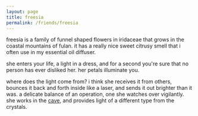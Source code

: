 ```yaml
---
layout: page
title: freesia
permalink: /friends/freesia
---
```


freesia is a family of funnel shaped flowers in iridaceae that grows in the coastal mountains of fulan. it has a really nice sweet citrusy smell that i often use in my essential oil diffuser.

she enters your life, a light in a dress, and for a second you're sure that no person has ever disliked her. her petals illuminate you.

where does the light come from? i think she receives it from others, bounces it back and forth inside like a laser, and sends it out brighter than it was. a delicate balance of an operation, one she watches over vigilantly. she works in the [cave](/places/cavern), and provides light of a different type from the crystals.
